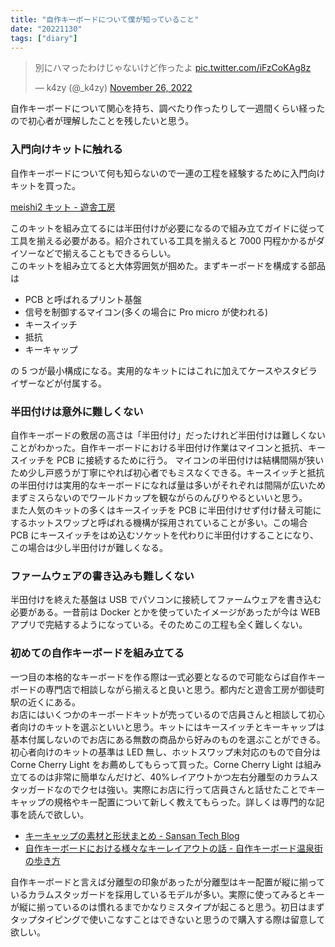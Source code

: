```yaml
---
title: "自作キーボードについて僕が知っていること"
date: "20221130"
tags: ["diary"]
---
```


<blockquote class="twitter-tweet"><p lang="ja" dir="ltr">別にハマったわけじゃないけど作ったよ <a href="https://t.co/iFzCoKAg8z">pic.twitter.com/iFzCoKAg8z</a></p>&mdash; k4zy (@_k4zy) <a href="https://twitter.com/_k4zy/status/1596538277976166400?ref_src=twsrc%5Etfw">November 26, 2022</a></blockquote> <script async src="https://platform.twitter.com/widgets.js" charset="utf-8"></script>

自作キーボードについて関心を持ち、調べたり作ったりして一週間くらい経ったので初心者が理解したことを残したいと思う。

### 入門向けキットに触れる

自作キーボードについて何も知らないので一連の工程を経験するために入門向けキットを買った。

[meishi2 キット - 遊舎工房](https://shop.yushakobo.jp/products/834)

<blockquote class="imgur-embed-pub" lang="en" data-id="a/vpG8LS8" data-context="false" ><a href="//imgur.com/a/vpG8LS8"></a></blockquote><script async src="//s.imgur.com/min/embed.js" charset="utf-8"></script>

このキットを組み立てるには半田付けが必要になるので組み立てガイドに従って工具を揃える必要がある。紹介されている工具を揃えると 7000 円程かかるがダイソーなどで揃えることもできるらしい。  
このキットを組み立てると大体雰囲気が掴めた。まずキーボードを構成する部品は

- PCB と呼ばれるプリント基盤
- 信号を制御するマイコン(多くの場合に Pro micro が使われる)
- キースイッチ
- 抵抗
- キーキャップ

の 5 つが最小構成になる。実用的なキットにはこれに加えてケースやスタビライザーなどが付属する。

### 半田付けは意外に難しくない

自作キーボードの敷居の高さは「半田付け」だったけれど半田付けは難しくないことがわかった。自作キーボードにおける半田付け作業はマイコンと抵抗、キースイッチを PCB に接続するために行う。
マイコンの半田付けは結構間隔が狭いため少し戸惑うが丁寧にやれば初心者でもミスなくできる。キースイッチと抵抗の半田付けは実用的なキーボードになれば量は多いがそれぞれは間隔が広いためまずミスらないのでワールドカップを観ながらのんびりやるといいと思う。  
また人気のキットの多くはキースイッチを PCB に半田付けせず付け替え可能にするホットスワップと呼ばれる機構が採用されていることが多い。この場合 PCB にキースイッチをはめ込むソケットを代わりに半田付けすることになり、この場合は少し半田付けが難しくなる。

### ファームウェアの書き込みも難しくない

半田付けを終えた基盤は USB でパソコンに接続してファームウェアを書き込む必要がある。一昔前は Docker とかを使っていたイメージがあったが今は WEB アプリで完結するようになっている。そのためこの工程も全く難しくない。

### 初めての自作キーボードを組み立てる

一つ目の本格的なキーボードを作る際は一式必要となるので可能ならば自作キーボードの専門店で相談しながら揃えると良いと思う。都内だと遊舎工房が御徒町駅の近くにある。  
お店にはいくつかのキーボードキットが売っているので店員さんと相談して初心者向けのキットを選ぶといいと思う。キットにはキースイッチとキーキャップは基本付属しないのでお店にある無数の商品から好みのものを選ぶことができる。  
初心者向けのキットの基準は LED 無し、ホットスワップ未対応のもので自分は Corne Cherry Light をお薦めしてもらって買った。Corne Cherry Light は組み立てるのは非常に簡単なんだけど、40%レイアウトかつ左右分離型のカラムスタッガードなのでクセは強い。実際にお店に行って店員さんと話せたことでキーキャップの規格やキー配置について新しく教えてもらった。詳しくは専門的な記事を読んで欲しい。

- [キーキャップの素材と形状まとめ - Sansan Tech Blog](https://buildersbox.corp-sansan.com/entry/2019/08/16/110000)
- [自作キーボードにおける様々なキーレイアウトの話 - 自作キーボード温泉街の歩き方](https://salicylic-acid3.hatenablog.com/entry/key-layout)

自作キーボードと言えば分離型の印象があったが分離型はキー配置が縦に揃っているカラムスタッガードを採用しているモデルが多い。実際に使ってみるとキーが縦に揃っているのは慣れるまでかなりミスタイプが起こると思う。初日はまずタップタイピングで使いこなすことはできないと思うので購入する際は留意して欲しい。
